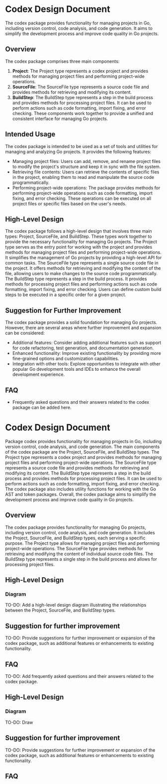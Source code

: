 # Codex Design Document
The codex package provides functionality for managing projects in Go, including version control, code analysis, and code generation. It aims to simplify the development process and improve code quality in Go projects.
## Overview
The codex package comprises three main components:
1. **Project**: The Project type represents a codex project and provides methods for managing project files and performing project-wide operations.
2. **SourceFile**: The SourceFile type represents a source code file and provides methods for retrieving and modifying its content.
3. **BuildStep**: The BuildStep type represents a step in the build process and provides methods for processing project files. It can be used to perform actions such as code formatting, import fixing, and error checking.
These components work together to provide a unified and consistent interface for managing Go projects.
## Intended Usage
The codex package is intended to be used as a set of tools and utilities for managing and analyzing Go projects. It provides the following features:
- Managing project files: Users can add, remove, and rename project files to modify the project's structure and keep it in sync with the file system.
- Retrieving file contents: Users can retrieve the contents of specific files in the project, enabling them to read and manipulate the source code programmatically.
- Performing project-wide operations: The package provides methods for performing project-wide operations such as code formatting, import fixing, and error checking. These operations can be executed on all project files or specific files based on the user's needs.
## High-Level Design
The codex package follows a high-level design that involves three main types: Project, SourceFile, and BuildStep. These types work together to provide the necessary functionality for managing Go projects.
The Project type serves as the entry point for working with the project and provides methods for managing project files and performing project-wide operations. It simplifies the management of Go projects by providing a high-level API for common tasks.
The SourceFile type represents a single source code file in the project. It offers methods for retrieving and modifying the content of the file, allowing users to make changes to the source code programmatically.
The BuildStep type represents a step in the build process. It provides methods for processing project files and performing actions such as code formatting, import fixing, and error checking. Users can define custom build steps to be executed in a specific order for a given project.
## Suggestion for Further Improvement
The codex package provides a solid foundation for managing Go projects. However, there are several areas where further improvement and expansion can be considered:
- Additional features: Consider adding additional features such as support for code refactoring, test generation, and documentation generation.
- Enhanced functionality: Improve existing functionality by providing more fine-grained options and customization capabilities.
- Integration with other tools: Explore opportunities to integrate with other popular Go development tools and IDEs to enhance the overall development experience.
## FAQ
- Frequently asked questions and their answers related to the codex package can be added here.
# Codex Design Document
Package codex provides functionality for managing projects in Go, including version control, code analysis, and code generation. The main components of the codex package are the Project, SourceFile, and BuildStep types. The Project type represents a codex project and provides methods for managing project files and performing project-wide operations. The SourceFile type represents a source code file and provides methods for retrieving and modifying its content. The BuildStep type represents a step in the build process and provides methods for processing project files. It can be used to perform actions such as code formatting, import fixing, and error checking. The codex package also includes utility functions for working with the Go AST and token packages. Overall, the codex package aims to simplify the development process and improve code quality in Go projects.
## Overview
The codex package provides functionality for managing Go projects, including version control, code analysis, and code generation. It includes the Project, SourceFile, and BuildStep types, each serving a specific purpose. The Project type allows for managing project files and performing project-wide operations. The SourceFile type provides methods for retrieving and modifying the content of individual source code files. The BuildStep type represents a single step in the build process and allows for processing project files.
## High-Level Design
### Diagram
TO-DO: Add a high-level design diagram illustrating the relationships between the Project, SourceFile, and BuildStep types.
## Suggestion for further improvement
TO-DO: Provide suggestions for further improvement or expansion of the codex package, such as additional features or enhancements to existing functionality.
## FAQ
TO-DO: Add frequently asked questions and their answers related to the codex package.
## High-Level Design
### Diagram
TO-DO: Draw
## Suggestion for further improvement
TO-DO: Provide suggestions for further improvement or expansion of the codex package, such as additional features or enhancements to existing functionality.
## FAQ
